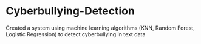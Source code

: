 # Cyberbullying-Detection
Created a system using machine learning algorithms (KNN, Random Forest, Logistic Regression) to detect cyberbullying in text data

